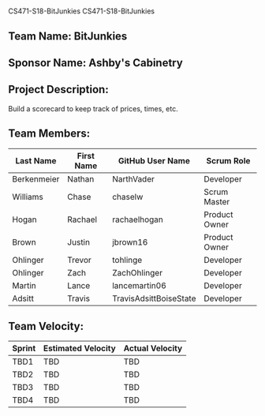 #
CS471-S18-BitJunkies
CS471-S18-BitJunkies

## Team Name: BitJunkies

## Sponsor Name: Ashby's Cabinetry 

## Project Description:
Build a scorecard to keep track of prices, times, etc. 

## Team Members:

Last Name       | First Name      | GitHub User Name       | Scrum Role
--------------- | --------------- | ---------------------- | ---------------
Berkenmeier     | Nathan          | NarthVader             | Developer
Williams        | Chase           | chaselw                | Scrum Master
Hogan           | Rachael         | rachaelhogan           | Product Owner
Brown           | Justin          | jbrown16               | Product Owner
Ohlinger        | Trevor          | tohlinge               | Developer
Ohlinger        | Zach            | ZachOhlinger           | Developer
Martin          | Lance           | lancemartin06          | Developer
Adsitt			| Travis	  	  | TravisAdsittBoiseState | Developer

## Team Velocity:

Sprint | Estimated Velocity | Actual Velocity
------ | ------------------ | ---------------
TBD1   | TBD                | TBD
TBD2   | TBD                | TBD
TBD3   | TBD                | TBD
TBD4   | TBD                | TBD

